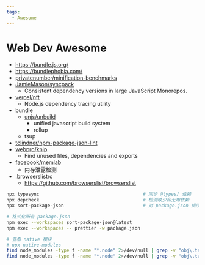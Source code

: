 ```yaml
---
tags:
  - Awesome
---
```


# Web Dev Awesome

- https://bundle.js.org/
- https://bundlephobia.com/
- [privatenumber/minification-benchmarks](https://github.com/privatenumber/minification-benchmarks)
- [JamieMason/syncpack](https://github.com/JamieMason/syncpack)
  - Consistent dependency versions in large JavaScript Monorepos.
- [vercel/nft](https://github.com/vercel/nft)
  - Node.js dependency tracing utility
- bundle
  - [unjs/unbuild](https://github.com/unjs/unbuild)
    - unified javascript build system
    - rollup
  - tsup
- [tclindner/npm-package-json-lint](https://github.com/tclindner/npm-package-json-lint)
- [webpro/knip](https://github.com/webpro/knip)
  - Find unused files, dependencies and exports
- [facebook/memlab](https://github.com/facebook/memlab)
  - 内存泄露检测
- .browserslistrc
  - https://github.com/browserslist/browserslist

```bash
npx typesync                                      # 同步 @types/ 依赖
npx depcheck                                      # 检测缺少和无用依赖
npx sort-package-json                             # 对 package.json 排序 - prettier 也可以

# 格式化所有 package.json
npm exec --workspaces sort-package-json@latest
npm exec --workspaces -- prettier -w package.json

# 查看 native 模块
# npx native-modules
find node_modules -type f -name "*.node" 2>/dev/null | grep -v "obj\.target"
find node_modules -type f -name "*.node" 2>/dev/null | grep -v "obj\.target" | xargs ldd
```
